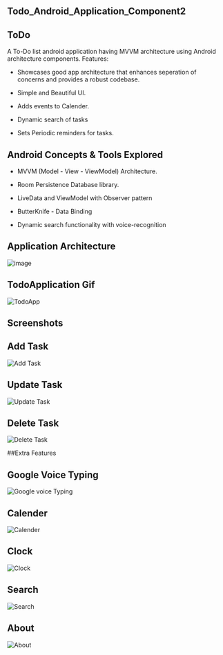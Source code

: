 ## Todo_Android_Application_Component2


## ToDo

A To-Do list android application having MVVM architecture using Android architecture components.
Features:


* Showcases good app architecture that enhances seperation of concerns and provides a robust codebase.


* Simple and Beautiful UI.

* Adds events to Calender.


* Dynamic search of tasks


* Sets Periodic reminders for tasks.



## Android Concepts & Tools Explored


 * MVVM (Model - View - ViewModel) Architecture.


 * Room Persistence Database library.


 * LiveData and ViewModel with Observer pattern


 * ButterKnife - Data Binding


 * Dynamic search functionality with voice-recognition



## Application Architecture


  ![image](https://github.com/Dinesh672/Todo_Android_Application_Component2/assets/66740714/a3580c6c-7fd2-494c-ad18-0b9890db995d)  


## TodoApplication Gif 


![TodoApp](https://github.com/Dinesh672/Todo_Android_Application_Component2/assets/66740714/19d39b0b-b443-470f-995a-e2bb30063f26) 


## Screenshots


## Add Task


![Add Task](https://github.com/Dinesh672/Todo_Android_Application_Component2/assets/66740714/10e35c8d-3155-48c6-bc91-15350b22d4e1)




## Update Task


![Update Task](https://github.com/Dinesh672/Todo_Android_Application_Component2/assets/66740714/14c73f64-ba5b-49ea-a934-9149118b86e5)



## Delete Task



![Delete Task](https://github.com/Dinesh672/Todo_Android_Application_Component2/assets/66740714/297ede36-db56-45fb-99fd-16c8a8829a28)


##Extra Features


## Google Voice Typing


![Google voice Typing](https://github.com/Dinesh672/Todo_Android_Application_Component2/assets/66740714/0f65cd3c-eada-4084-b3f2-513ce7e7a9bc)



## Calender


![Calender](https://github.com/Dinesh672/Todo_Android_Application_Component2/assets/66740714/f7152848-a24e-43cf-9407-c3f4ae0b361f)


## Clock


![Clock](https://github.com/Dinesh672/Todo_Android_Application_Component2/assets/66740714/12ed6786-135d-487a-a388-c1ee3b5e70c3)


## Search


![Search](https://github.com/Dinesh672/Todo_Android_Application_Component2/assets/66740714/5bba1337-1d5c-400b-bbf5-f7755dc8cad2)


## About


![About](https://github.com/Dinesh672/Todo_Android_Application_Component2/assets/66740714/aa45f350-d3b6-47da-9a75-c38a981ad0f6)



